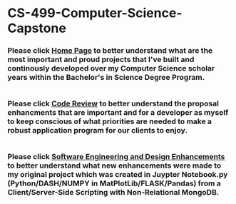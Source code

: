 # CS-499-Computer-Science-Capstone
### Please click <a href='https://github.com/Jmeza01/CS-499-Computer-Science-Capstone/blob/main/README.md'>Home Page</a> to better understand what are the most important and proud projects that I've built and continously developed over my Computer Science scholar years within the Bachelor's in Science Degree Program.
#
### Please click <a href='https://youtu.be/h8HqdzPfHQI'>Code Review</a> to better understand the proposal enhancments that are important and for a developer as myself to keep conscious of what priorities are needed to make a robust application program for our clients to enjoy. 
#
### Please click <a href='https://github.com/Jmeza01/CS-499-Computer-Science-Capstone/tree/main/Software%20Engineering%20and%20Design%20Enhancements'>Software Engineering and Design Enhancements</a> to better understand what new enhancements were made to my original project which was created in Juypter Notebook.py (Python/DASH/NUMPY in MatPlotLib/FLASK/Pandas) from a Client/Server-Side Scripting with Non-Relational MongoDB.
